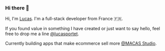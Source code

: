 ### Hi there 👋

Hi, I'm [Lucas](https://lucasportet.com). I'm a full-stack developer from France 🇫🇷.

If you found value in something I have created or just want to say hello, feel free to drop me a line [@lucasportet](https://twitter.com/lucasportet).

Currently building apps that make ecommerce sell more [@MACAS Studio](https://macas.studio).
